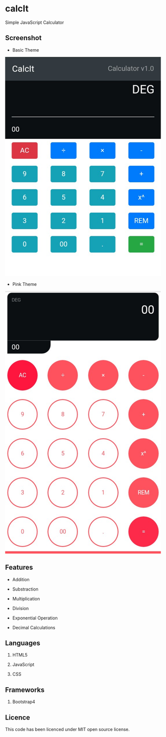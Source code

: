 # calcIt
Simple JavaScript Calculator

## Screenshot

* Basic Theme

![Mobile View of CalcIt v1.0](https://github.com/hind-sagar-biswas/calcIt/blob/main/assets/images/screenshot1.jpeg)

* Pink Theme

![Mobile View of CalcIt Pink Theme](https://github.com/hind-sagar-biswas/calcIt/blob/main/assets/images/screenshot2.jpeg)

## Features

* Addition

* Substraction

* Multiplication

* Division

* Exponential Operation

* Decimal Calculations

## Languages

1. HTML5

1. JavaScript

1. CSS

## Frameworks

1. Bootstrap4

## Licence

This code has been licenced under MIT open source license.
